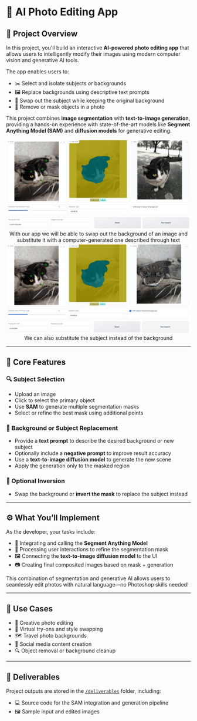 # 🎨 AI Photo Editing App

## 📌 Project Overview

In this project, you'll build an interactive **AI-powered photo editing app** that allows users to intelligently modify their images using modern computer vision and generative AI tools.

The app enables users to:
- ✂️ Select and isolate subjects or backgrounds
- 🖼️ Replace backgrounds using descriptive text prompts
- 👥 Swap out the subject while keeping the original background
- 🧼 Remove or mask objects in a photo

This project combines **image segmentation** with **text-to-image generation**, providing a hands-on experience with state-of-the-art models like **Segment Anything Model (SAM)** and **diffusion models** for generative editing.

<div align="center">
    <img src="./app_01.jpg" alt=""/>
    With our app we will be able to swap out the background of an image and substitute it with a computer-generated one described through text
</div>


<div align="center">
    <img src="./app_02.jpg" alt=""/>
We can also substitute the subject instead of the background
</div>


---

## 🧠 Core Features

### 🔍 Subject Selection
- Upload an image
- Click to select the primary object
- Use **SAM** to generate multiple segmentation masks
- Select or refine the best mask using additional points

### 🎨 Background or Subject Replacement
- Provide a **text prompt** to describe the desired background or new subject
- Optionally include a **negative prompt** to improve result accuracy
- Use a **text-to-image diffusion model** to generate the new scene
- Apply the generation only to the masked region

### 🔁 Optional Inversion
- Swap the background or **invert the mask** to replace the subject instead

---

## ⚙️ What You’ll Implement

As the developer, your tasks include:

- 🔧 Integrating and calling the **Segment Anything Model**
- 🧠 Processing user interactions to refine the segmentation mask
- 🖼️ Connecting the **text-to-image diffusion model** to the UI
- 📷 Creating final composited images based on mask + generation

This combination of segmentation and generative AI allows users to seamlessly edit photos with natural language—no Photoshop skills needed!

---

## 🚀 Use Cases

- 📸 Creative photo editing
- 👗 Virtual try-ons and style swapping
- 🗺️ Travel photo backgrounds
- 📱 Social media content creation
- 🔍 Object removal or background cleanup

---

## 📂 Deliverables

Project outputs are stored in the [`/deliverables`](./deliverables) folder, including:

- 💻 Source code for the SAM integration and generation pipeline  
- 🖼️ Sample input and edited images  

